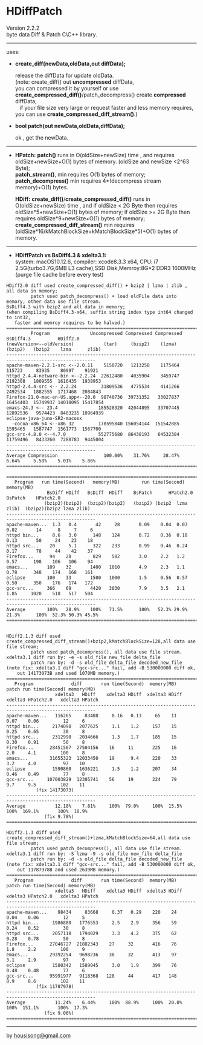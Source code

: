 **HDiffPatch**
================
Version 2.2.2   
byte data Diff & Patch  C\C++ library.  

---
uses:

*  **create_diff(newData,oldData,out diffData);**
  
   release the diffData for update oldData.  
   (note: create_diff() out **uncompressed** diffData,   
    you can compressed it by yourself or use **create_compressed_diff()**/patch_decompress() create **compressed** diffData;   
    if your file size very large or request faster and less memory requires, you can use **create_compressed_diff_stream()**.) 
  
*  **bool patch(out newData,oldData,diffData);**
  
   ok , get the newData. 
  
---
*  **HPatch:**  **patch()** runs in O(oldSize+newSize) time , and requires oldSize+newSize+O(1) bytes of memory. (oldSize and newSize \<2^63 Byte);     
     **patch_stream()**, min requires O(1) bytes of memory;   
     **patch_decompress()** min requires 4\*(decompress stream memory)+O(1) bytes.   
            
   **HDiff:**  **create_diff()**/**create_compressed_diff()** runs in O(oldSize+newSize) time , and if oldSize \< 2G Byte then requires oldSize\*5+newSize+O(1) bytes of memory; if oldSize \>= 2G Byte then requires oldSize\*9+newSize+O(1) bytes of memory;  
   **create_compressed_diff_stream()** min requires (oldSize\*16/kMatchBlockSize+kMatchBlockSize\*5)+O(1) bytes of memory.
  
---
*  **HDiffPatch vs  BsDiff4.3 & xdelta3.1:**  
system: macOS10.12.6, compiler: xcode8.3.3 x64, CPU: i7 2.5G(turbo3.7G,6MB L3 cache),SSD Disk,Memroy:8G*2 DDR3 1600MHz   
   (purge file cache before every test)
```
HDiff2.0 diff used create_compressed_diff() + bzip2 | lzma | zlib , all data in memory;
         patch used patch_decompress() + load oldFile data into memory, other data use file stream.
BsDiff4.3 with bzip2 and all data in memory;
(when compiling BsDiff4.3-x64, suffix string index type int64 changed to int32, 
   faster and memroy requires to be halved.)   
=======================================================================================================
         Program               Uncompressed Compressed Compressed BsDiff4.3          HDiff2.0
(newVersion<--oldVersion)           (tar)     (bzip2)    (lzma)    (bzip2)   (bzip2    lzma      zlib)
-------------------------------------------------------------------------------------------------------
apache-maven-2.2.1-src <--2.0.11    5150720   1213258    1175464    115723     83935    80997    91921
httpd_2.4.4-netware-bin <--2.2.24  22612480   4035904    3459747   2192308   1809555  1616435  1938953
httpd-2.4.4-src <-- 2.2.24         31809536   4775534    4141266   2492534   1882555  1717468  2084843
Firefox-21.0-mac-en-US.app<--20.0  98740736  39731352   33027837  16454403  15749937 14018095 15417854
emacs-24.3 <-- 23.4               185528320  42044895   33707445  12892536   9574423  8403235 10964939
eclipse-java-juno-SR2-macosx
  -cocoa-x86_64 <--x86_32         178595840 156054144  151542885   1595465   1587747  1561773  1567700
gcc-src-4.8.0 <--4.7.0            552775680  86438193   64532384  11759496   8433260  7288783  9445004
-------------------------------------------------------------------------------------------------------
Average Compression                 100.00%    31.76%     28.47%     6.64%     5.58%    5.01%    5.86%
=======================================================================================================

=======================================================================================================
   Program   run time(Second)   memory(MB)        run time(Second)              memory(MB)
               BsDiff HDiff   BsDiff  HDiff    BsPatch      HPatch2.0       BsPatch    HPatch2.0
              (bzip2)(bzip2)  (bzip2)(bzip2)   (bzip2) (bzip2  lzma  zlib)  (bzip2)(bzip2 lzma zlib)
-------------------------------------------------------------------------------------------------------
apache-maven...  1.3   0.4       42     28       0.09    0.04  0.03  0.02       14      8     7     6
httpd bin...     8.6   3.0      148    124       0.72    0.36  0.18  0.13       50     24    23    18
httpd src...    20     5.1      322    233       0.99    0.46  0.24  0.17       78     44    42    37
Firefox...      94    28        829    582       3.0     2.2   1.2   0.57      198    106   106    94
emacs...       109    32       1400   1010       4.9     2.3   1.1   0.78      348    174   168   161
eclipse        100    33       1500   1000       1.5     0.56  0.57  0.50      350    176   174   172
gcc-src...     366    69       4420   3030       7.9     3.5   2.1   1.85     1020    518   517   504
-------------------------------------------------------------------------------------------------------
Average        100%   28.9%    100%   71.5%      100%   52.3% 29.9% 21.3%      100%  52.3% 50.3% 45.5%
=======================================================================================================


HDiff2.1.3 diff used create_compressed_diff_stream()+bzip2,kMatchBlockSize=128,all data use file stream;
         patch used patch_decompress(), all data use file stream.
xdelta3.1 diff run by: -e -s old_file new_file delta_file   
         patch run by: -d -s old_file delta_file decoded_new_file
(note fix: xdelta3.1 diff "gcc-src..." fail, add -B 530000000 diff ok,
    out 14173073B and used 1070MB memory.)
=======================================================================================================
   Program              diff       run time(Second)  memory(MB)    patch run time(Second) memory(MB)
                  xdelta3   HDiff    xdelta3 HDiff  xdelta3 HDiff   xdelta3 HPatch2.0   xdelta3 HPatch
-------------------------------------------------------------------------------------------------------
apache-maven...   116265     83408     0.16   0.13     65    11       0.07    0.06         12     6
httpd bin...     2174098   2077625     1.1    1.2     157    15       0.25    0.65         30     8
httpd src...     2312990   2034666     1.3    1.7     185    15       0.30    0.91         50     8
Firefox...      28451567  27504156    16     11       225    16       2.0     4.1         100     8
emacs...        31655323  12033450    19      9.4     220    33       3.2     4.0          97    10
eclipse          1590860   1636221     1.5    1.2     207    34       0.46    0.49         77     8 
gcc-src...     107003829  12305741    56     19       224    79       9.7     9.5         102    11 
           (fix 14173073)
-------------------------------------------------------------------------------------------------------
Average           12.18%    7.81%     100%  79.0%     100%  15.5%      100%  169.1%       100%  18.9%
              (fix 9.78%)
=======================================================================================================

HDiff2.1.3 diff used create_compressed_diff_stream()+lzma,kMatchBlockSize=64,all data use file stream;
         patch used patch_decompress(), all data use file stream.
xdelta3.1 diff run by: -S lzma -9 -s old_file new_file delta_file   
         patch run by: -d -s old_file delta_file decoded_new_file
(note fix: xdelta3.1 diff "gcc-src..." fail, add -B 530000000 diff ok,
    out 11787978B and used 2639MB memory.)
=======================================================================================================
   Program              diff       run time(Second)  memory(MB)    patch run time(Second) memory(MB)
                  xdelta3   HDiff    xdelta3 HDiff  xdelta3 HDiff   xdelta3 HPatch2.0   xdelta3 HPatch
-------------------------------------------------------------------------------------------------------
apache-maven...    98434     83668     0.37   0.29    220    24       0.04    0.06         12     5
httpd bin...     1986880   1776553     2.5    2.9     356    59       0.24    0.52         30     8
httpd src...     2057118   1794029     3.3    4.2     375    62       0.28    0.78         50     8
Firefox...      27046727  21882343    27     32       416    76       1.8     2.2         100     9
emacs...        29392254   9698236    38     32       413    97       3.1     2.9          97     9
eclipse          1580342   1589045     3.0    1.9     399    76       0.48    0.48         77     6 
gcc-src...      95991977   9118368   128     44       417   148       8.9     8.6         102    11 
           (fix 11787978)
-------------------------------------------------------------------------------------------------------
Average           11.24%    6.44%     100%  88.9%     100%  20.0%      100%  151.1%       100%  17.3%
              (fix 9.06%)
=======================================================================================================
```
  
---
by housisong@gmail.com  

